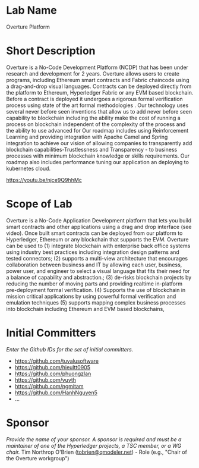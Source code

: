 # Lab Name
Overture Platform

# Short Description
Overture is a No-Code Development Platform (NCDP) that has been under research and development for 2 years. Overture allows users to create programs, including  Ethereum smart contracts and Fabric chaincode using a drag-and-drop visual  languages.  Contracts can be deployed directly from the platform to Ethereum, Hyperledger Fabric or any EVM based blockchain. Before a contract is deployed it undergoes a rigorous formal verification process using state of the art formal methodologies . Our technology uses several never before seen inventions that allow us to add never before seen capability to blockchain including the ability make the cost of running a process on blockchain independent of the  complexity of the process and the ability to use advanced for Our roadmap includes using Reinforcement Learning and providing integration with Apache Camel and Spring integration to achieve our vision of allowing companies to transparently add blockchain capabilities-Trustlessness and Transparency - to business processes with minimum blockchain knowledge or skills requirements.  Our roadmap also includes performance tuning our application an deploying to kubernetes cloud. 

https://youtu.be/njce9Q9hhMc

# Scope of Lab
Overture is a No-Code Application Development platform that lets you build smart contracts and other applications using a drag and drop interface (see video). Once built smart contracts can be  deployed from our platform to  Hyperledger, Ethereum or any blockchain that supports the EVM. Overture can be used to (1) integrate blockchain with enterprise back office systems using  industry best practices including integration design patterns and tested connectors; (2)  supports a multi-view architecture that encourages collaboration between business and IT by allowing each user, business, power user, and engineer to select a visual language that fits their need for a balance of capability and abstraction.; (3) de-risks blockchain projects by reducing the number of moving parts and providing realtime in-platform pre-deployment formal verification. (4) Supports the use of blockchain in mission critical applications by using powerful formal verification and emulation techniques (5) supports mapping complex business processes into blockchain including Ethereum and EVM based blockchains,  


# Initial Committers
_Enter the Github IDs for the set of initial committers._
- https://github.com/tuvalusoftware
- https://github.com/hieultt0905
- https://github.com/phuongzlan
- https://github.com/vuvth
- https://github.com/ngmitam
- https://github.com/HanhNguyen5
- ...

# Sponsor
_Provide the name of your sponsor. A sponsor is required and must be a maintainer of one of the Hyperledger projects, a TSC member, or a WG chair._
Tim Northrop O'Brien (tobrien@qmodeler.net) - Role (e.g., "Chair of the Overture workgroup")
 
